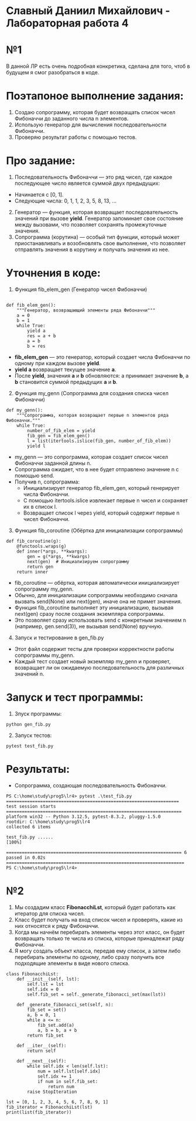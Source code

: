 # Славный Даниил Михайлович - Лабораторная работа 4

# №1

В данной ЛР есть очень подробная конкретика, сделана для того, чтоб в будущем я смог разобраться в коде.

# Поэтапоное выполнение задания:

1. Создаю сопрограмму, которая будет возвращать список чисел Фибоначчи до заданного числа n элементов.
2. Использую генератор для вычисления последовательности Фибоначчи.
3. Проверяю результат работы с помощью тестов.

# Про задание:

1. Последовательность Фибоначчи — это ряд чисел, где каждое последующее число является суммой двух предыдущих:
* Начинается с [0, 1].
* Следующие числа: 0, 1, 1, 2, 3, 5, 8, 13, ...

2. Генератор — функция, которая возвращает последовательность значений при вызове **yield**. Генератор запоминает свое состояние между вызовами, что позволяет сохранять промежуточные значения.
3. Сопрограмма (корутина) — особый тип функции, который может приостанавливать и возобновлять свое выполнение, что позволяет отправлять значения в корутину и получать значения из нее.

# Уточнения в коде: 

1. Функция fib_elem_gen (Генератор чисел Фибоначчи)

```

def fib_elem_gen():
    """Генератор, возвращающий элементы ряда Фибоначчи"""
    a = 0
    b = 1
    while True:
        yield a
        res = a + b
        a = b
        b = res
```

* **fib_elem_gen** — это генератор, который создает числа Фибоначчи по одному при каждом вызове **yield**.
* **yield** **a** возвращает текущее значение **a**.
* После **yield**, значения **a** и **b** обновляются: a принимает значение **b**, а **b** становится суммой предыдущих **a** и **b**.

2. Функция my_genn (Сопрограмма для создания списка чисел Фибоначчи)

```
def my_genn():
    """Сопрограмма, которая возвращает первые n элементов ряда Фибоначчи."""
    while True:
        number_of_fib_elem = yield  
        fib_gen = fib_elem_gen()  
        l = list(itertools.islice(fib_gen, number_of_fib_elem))  
        yield l  

```

* my_genn — это сопрограмма, которая создает список чисел Фибоначчи заданной длины n.
* Сопрограмма ожидает, что в нее будет отправлено значение n с помощью send.
* Получив n, сопрограмма:
  * Инициализирует генератор fib_elem_gen, который генерирует числа Фибоначчи.
  * С помощью itertools.islice извлекает первые n чисел и сохраняет их в список l.
  * Возвращает список l через yield, который содержит первые n чисел Фибоначчи.

3. Функция fib_coroutine (Обёртка для инициализации сопрограммы)

```
def fib_coroutine(g):
    @functools.wraps(g)
    def inner(*args, **kwargs):
        gen = g(*args, **kwargs)
        next(gen)  # Инициализируем сопрограмму
        return gen
    return inner
```

* fib_coroutine — обёртка, которая автоматически инициализирует сопрограмму my_genn.
* Обычно, для инициализации сопрограммы необходимо сначала вызвать send(None) или next(gen), иначе она не примет значения.
* Функция fib_coroutine выполняет эту инициализацию, вызывая next(gen) сразу после создания экземпляра сопрограммы.
* Это позволяет сразу использовать send с конкретным значением n (например, gen.send(3)), не вызывая send(None) вручную.

4. Запуск и тестирование в gen_fib.py

* Этот файл содержит тесты для проверки корректности работы сопрограммы my_genn.
* Каждый тест создает новый экземпляр my_genn и проверяет, возвращает ли он ожидаемую последовательность для различных значений n.

# Запуск и тест программы: 

1. Зпуск программы:

```
python gen_fib.py
```
2. Запуск тестов:

```
pytest test_fib.py
```

# Результаты: 

* Сопрограмма, создающая последовательность Фибоначчи.

```
PS C:\home\study\prog5\lr4> pytest .\test_fib.py
================================================================== test session starts ===================================================================
platform win32 -- Python 3.12.5, pytest-8.3.2, pluggy-1.5.0
rootdir: C:\home\study\prog5\lr4
collected 6 items

test_fib.py ......                                                                                                                                  [100%]

=================================================================== 6 passed in 0.02s ====================================================================
PS C:\home\study\prog5\lr4>
```


# №2

1. Мы создадим класс **FibonacchiLst**, который будет работать как итератор для списка чисел.
2. Класс будет получать на вход список чисел и проверять, какие из них относятся к ряду Фибоначчи.
3. Когда мы начнём перебирать элементы через этот класс, он будет возвращать только те числа из списка, которые принадлежат ряду Фибоначчи.
4. Я могу создать объект класса, передав ему список, а затем либо перебирать элементы по одному, либо сразу получить все подходящие элементы в виде нового списка.

```
class FibonacchiLst:
    def __init__(self, lst):
        self.lst = lst
        self.idx = 0
        self.fib_set = self._generate_fibonacci_set(max(lst))
    
    def _generate_fibonacci_set(self, n):
        fib_set = set()
        a, b = 0, 1
        while a <= n:
            fib_set.add(a)
            a, b = b, a + b
        return fib_set
    
    def __iter__(self):
        return self
    
    def __next__(self):
        while self.idx < len(self.lst):
            num = self.lst[self.idx]
            self.idx += 1
            if num in self.fib_set:
                return num
        raise StopIteration

lst = [0, 1, 2, 3, 4, 5, 6, 7, 8, 9, 1]
fib_iterator = FibonacchiLst(lst)
print(list(fib_iterator))

```
